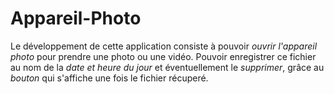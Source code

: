 # Appareil-Photo

Le développement de cette application consiste à pouvoir *ouvrir l'appareil photo* pour prendre une photo ou une vidéo.
Pouvoir enregistrer ce fichier au nom de la *date et heure du jour* et éventuellement le *supprimer*, grâce au *bouton* qui
s'affiche une fois le fichier récuperé.
